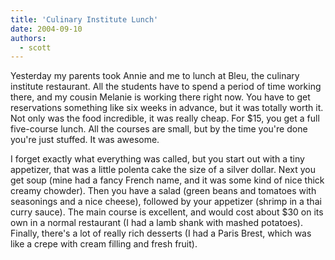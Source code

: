 ```yaml
---
title: 'Culinary Institute Lunch'
date: 2004-09-10
authors:
  - scott
---
```


Yesterday my parents took Annie and me to lunch at Bleu, the culinary institute restaurant. All the students have to spend a period of time working there, and my cousin Melanie is working there right now. You have to get reservations something like six weeks in advance, but it was totally worth it. Not only was the food incredible, it was really cheap. For $15, you get a full five-course lunch. All the courses are small, but by the time you're done you're just stuffed. It was awesome.

I forget exactly what everything was called, but you start out with a tiny appetizer, that was a little polenta cake the size of a silver dollar. Next you get soup (mine had a fancy French name, and it was some kind of nice thick creamy chowder). Then you have a salad (green beans and tomatoes with seasonings and a nice cheese), followed by your appetizer (shrimp in a thai curry sauce). The main course is excellent, and would cost about $30 on its own in a normal restaurant (I had a lamb shank with mashed potatoes). Finally, there's a lot of really rich desserts (I had a Paris Brest, which was like a crepe with cream filling and fresh fruit).
